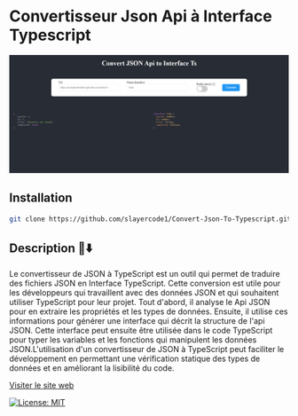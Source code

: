 # Convertisseur Json Api à Interface Typescript

<p
align="center">
  <img
  src="./capture-d'ecran.png" width="650" title="hover text">
</p>

## **Installation**

```bash
git clone https://github.com/slayercode1/Convert-Json-To-Typescript.git

```

## **Description** 🚨⬇️

<p
>
  Le convertisseur de JSON à TypeScript est un outil qui permet de traduire des fichiers JSON en Interface TypeScript. Cette conversion est utile pour les développeurs qui travaillent avec des données JSON et qui souhaitent utiliser TypeScript pour leur projet. Tout d'abord, il analyse le Api JSON pour en extraire les propriétés et les types de données. Ensuite, il utilise ces informations pour générer une interface qui décrit la structure de l'api JSON. Cette interface peut ensuite être utilisée dans le code TypeScript pour typer les variables et les fonctions qui manipulent les données JSON.L'utilisation d'un convertisseur de JSON à TypeScript peut faciliter le développement en permettant une vérification statique des types de données et en améliorant la lisibilité du code.
</p>

[Visiter le site web](https://slayercode1.github.io/Convert-Json-To-Typescript/)

[![License: MIT](https://img.shields.io/badge/License-MIT-yellow.svg)](https://opensource.org/licenses/MIT)
